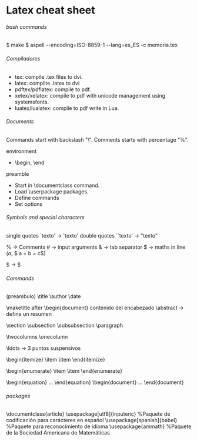 # Latex cheat sheet

###### bash commands
$ make
$ aspell --encoding=ISO-8859-1 --lang=es_ES -c memoria.tex

###### Compiladores

* tex: compile .tex files to dvi.
* latex: complite .latex to dvi
* pdftex/pdflatex: compile to pdf.
* xetex/xelatex: compile to pdf with unicode management using systemsfonts.
* luatex/lualatex: compile to pdf write in Lua.


###### Documents
Commands start with backslash "\\".
Comments starts with percentage "%".

environment
* \begin, \end

preamble
* Start in \documentclass command.
* Load \userpackage packages.
* Define commands
* Set options


###### Symbols and special characters
single quotes `texto' -> 'texto'
double quotes ``texto' -> "texto"

% -> Comments
\# -> input arguments
& -> tab separator 
$ -> maths in line ($a$, $ a + b = c$)

\$ -> $


###### Commands
(preámbulo)
\title
\author
\date

\maketitle after \begin{document} contenido del encabezado
\abstract -> define un resumen

\section
\subsection
\subsubsection
\paragraph

\twocolumns
\onecolumn


\ldots -> 3 puntos suspensivos

\begin{itemize}
    \item
    \item
\end{itemize}

\begin{enumerate}
    \item
    \item
\end{enumerate}

\begin{equation} ... \end{equation}
\begin{document} ... \end{document}
    

###### packages
\documentclass{article}
\usepackage[utf8]{inputenc} %Paquete de codificación para carácteres en español
\usepackage[spanish]{babel} %Paquete para reconocimiento de idioma
\usepackage{ammath} %Paquete de la Sociedad Americana de Matemáticas
